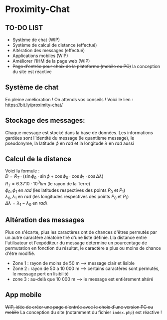 # Proximity-Chat

## TO-DO LIST

- Système de chat (WIP)
- Système de calcul de distance (effectué)
- Altération des messages (effectué)
- Applications mobiles (WIP)
- Améliorer l'IHM de la page web (WIP)
- ~~Page d'entrée pour choix de la plateforme (mobile ou PC)~~ la conception du site est réactive

## Système de chat

En pleine amélioration ! On attends vos conseils !
Voici le lien : https://bit.ly/proximity-chat/

## Stockage des messages:

Chaque message est stocké dans la base de données.
Les informations gardées sont l'identité du message (le quantième message), le pseudonyme, la latitude $\phi$ en $rad$ et la longitude $\lambda$ en $rad$ aussi

## Calcul de la distance 

$\text{Voici la formule :}$\
$D=R_T\cdot(\sin\phi_0\cdot\sin\phi+\cos\phi_0\cdot\cos\phi_1\cdot\cos\Delta\lambda)$\
$R_T=6.3710\cdot10^{3}km\text{ (le rayon de la Terre)}$\
$\phi_0,\phi_1\text{ en } rad\text{ (les latitudes respectives des points } P_0\text{ et }P_1)$\
$\lambda_0,\lambda_1\text{ en } rad\text{ (les longitudes respectives des points } P_0\text{ et }P_1)$\
$\Delta\lambda=\lambda_1-\lambda_0\text{ en }rad$\


## Altération des messages 

Plus on s'écarte, plus les caractères ont de chances d'êtres permutés par un autre caractère aléatoire tiré d'une liste définie. Lla distance entre l'utilisateur et l'expéditeur du message détermine un pourcentage de permutation en fonction du résultat, le caractère a plus ou moins de chance d'être modifié.
- Zone 1 : rayon de moins de 50 m --> message clair et lisible
- Zone 2 : rayon de 50 a 10 000 m --> certains caractères sont permutés, le message pert en lisibilité
- zone 3 : au-delà que 10 000 m --> le message est entièrement altéré

## App mobile

~~WIP, idée de créer une page d'entrée avec le choix d'une version PC ou mobile~~
La conception du site (notamment du fichier `index.php`) est réactive !

